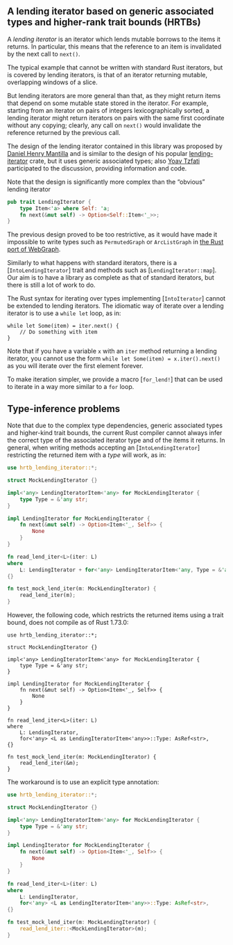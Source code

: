 ## A lending iterator based on generic associated types and higher-rank trait bounds (HRTBs)

A *lending iterator* is an iterator which lends mutable borrows to the items it returns.
In particular, this means that the reference to an item is invalidated by the 
next call to `next()`.

The typical example that cannot
be written with standard Rust iterators, but is covered by lending iterators,
is that of an iterator returning mutable, overlapping windows
of a slice.

But lending iterators are more general than that, as they
might return items that depend on some mutable state stored in the iterator. For example,
starting from an iterator on pairs of integers lexicographically sorted, a lending iterator might return
iterators on pairs with the same first coordinate without any copying; clearly, any call on
`next()` would invalidate the reference returned by the previous call.

The design of the lending iterator contained in this library was proposed by
[Daniel Henry Mantilla](https://github.com/danielhenrymantilla/lending-iterator.rs/issues/13) and
is similar to the design of his popular [lending-iterator](https://crates.io/crates/lending-iterator) 
crate, but it uses generic associated types;
also [Yoav Tzfati](https://github.com/Crazytieguy/gat-lending-iterator/issues/12) participated to
the discussion, providing information and code.

Note that the design is significantly more complex than the “obvious” lending iterator
```rust
pub trait LendingIterator {
    type Item<'a> where Self: 'a;
    fn next(&mut self) -> Option<Self::Item<'_>>;
}
```
The previous design proved to be too restrictive, as it would have made it impossible to
write types such as `PermutedGraph` or `ArcListGraph` in 
[the Rust port of WebGraph](https://github.com/vigna/webgraph-rs/).

Similarly to what happens with standard iterators, there is a [`IntoLendingIterator`] trait
and methods such as [`LendingIterator::map`]. Our aim is to have a library as complete as that
of standard iterators, but there is still a lot of work to do.

The Rust syntax for iterating over types implementing [`IntoIterator`] cannot be extended
to lending iterators. The idiomatic way of iterate over a lending iterator is to use
a `while let` loop, as in:
```ignore
while let Some(item) = iter.next() {
    // Do something with item
}
```
Note that if you have a variable `x` with an `iter` method returning a lending iterator,
you cannot use the form `while let Some(item) = x.iter().next()` as you will iterate
over the first element forever.

To make iteration simpler, we provide a macro [`for_lend!`] that can be used to iterate in a
way more similar to a `for` loop.

## Type-inference problems

Note that due to the complex type dependencies, generic associated
types and higher-kind trait bounds, the current Rust compiler cannot
always infer the correct type of the associated iterator type
and of the items it returns.
In general, when writing methods accepting an [`IntoLendingIterator`]
restricting the returned item with a *type* will work, as in:

```rust
use hrtb_lending_iterator::*;

struct MockLendingIterator {}

impl<'any> LendingIteratorItem<'any> for MockLendingIterator {
    type Type = &'any str;
}

impl LendingIterator for MockLendingIterator {
    fn next(&mut self) -> Option<Item<'_, Self>> {
        None
    }
}

fn read_lend_iter<L>(iter: L)
where
    L: LendingIterator + for<'any> LendingIteratorItem<'any, Type = &'any str>,
{}

fn test_mock_lend_iter(m: MockLendingIterator) {
    read_lend_iter(m);
}
```

However, the following code, which restricts the returned items using a trait bound,
does not compile as of Rust 1.73.0:

```ignore
use hrtb_lending_iterator::*;

struct MockLendingIterator {}

impl<'any> LendingIteratorItem<'any> for MockLendingIterator {
    type Type = &'any str;
}

impl LendingIterator for MockLendingIterator {
    fn next(&mut self) -> Option<Item<'_, Self>> {
        None
    }
}

fn read_lend_iter<L>(iter: L)
where
    L: LendingIterator,
    for<'any> <L as LendingIteratorItem<'any>>::Type: AsRef<str>,
{}

fn test_mock_lend_iter(m: MockLendingIterator) {
    read_lend_iter(&m);
}
```

The workaround is to use an explicit type annotation:

```rust
use hrtb_lending_iterator::*;

struct MockLendingIterator {}

impl<'any> LendingIteratorItem<'any> for MockLendingIterator {
    type Type = &'any str;
}

impl LendingIterator for MockLendingIterator {
    fn next(&mut self) -> Option<Item<'_, Self>> {
        None
    }
}

fn read_lend_iter<L>(iter: L)
where
    L: LendingIterator,
    for<'any> <L as LendingIteratorItem<'any>>::Type: AsRef<str>,
{}

fn test_mock_lend_iter(m: MockLendingIterator) {
    read_lend_iter::<MockLendingIterator>(m);
}
```
